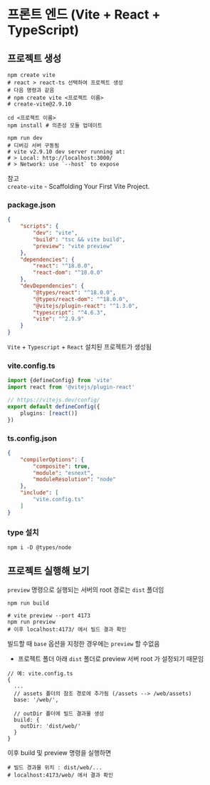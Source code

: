 # 프론트 엔드 (Vite + React + TypeScript)

## 프로젝트 생성

```shell
npm create vite
# react > react-ts 선택하여 프로젝트 생성
# 다음 명령과 같음
# npm create vite <프로젝트 이름>
# create-vite@2.9.10

cd <프로젝트 이름>
npm install # 의존성 모듈 업데이트

npm run dev
# 디버깅 서버 구동됨
# vite v2.9.10 dev server running at:
# > Local: http://localhost:3000/
# > Network: use `--host` to expose
```
참고  
`create-vite` - Scaffolding Your First Vite Project.

### package.json

```json
{
    "scripts": {
        "dev": "vite",
        "build": "tsc && vite build",
        "preview": "vite preview"
    },
    "dependencies": {
        "react": "^18.0.0",
        "react-dom": "^18.0.0"
    },
    "devDependencies": {
        "@types/react": "^18.0.0",
        "@types/react-dom": "^18.0.0",
        "@vitejs/plugin-react": "^1.3.0",
        "typescript": "^4.6.3",
        "vite": "^2.9.9"
    }
}
```

`Vite` + `Typescript` + `React` 설치된 프로젝트가 생성됨

### vite.config.ts

```ts
import {defineConfig} from 'vite'
import react from '@vitejs/plugin-react'

// https://vitejs.dev/config/
export default defineConfig({
    plugins: [react()]
})
```

### ts.config.json

```json
{
    "compilerOptions": {
        "composite": true,
        "module": "esnext",
        "moduleResolution": "node"
    },
    "include": [
        "vite.config.ts"
    ]
}
```

### type 설치

```shell
npm i -D @types/node
```

## 프로젝트 실행해 보기

`preview` 명령으로 실행되는 서버의 root 경로는 `dist` 폴더임

```shell
npm run build

# vite preview --port 4173
npm run preview
# 이후 localhost:4173/ 에서 빌드 결과 확인
```

빌드할 때 `base` 옵션을 지정한 경우에는 `preview` 할 수없음
- 프로젝트 폴더 아래 `dist` 폴더로 preview 서버 root 가 설정되기 때문임

```
// 예: vite.config.ts
{
  ...
  // assets 폴더의 참조 경로에 추가됨 (/assets --> /web/assets)
  base: '/web/',
  
  // outDir 폴더에 빌드 결과물 생성
  build: {
    outDir: 'dist/web/'
  }
}
```

이후 build 및 preview 명령을 실행하면

```shell
# 빌드 경과물 위치 : dist/web/...
# localhost:4173/web/ 에서 결과 확인
```

